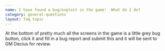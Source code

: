 ```yaml
---
name: I have found a bug/exploit in the game!  What do I do?
category: general-questions
layout: faq_topic
---
```

At the bottom of pretty much all the screens in the game is a little grey bug button, click it and fill in a bug report and submit this and it will be sent to GM Decius for review.